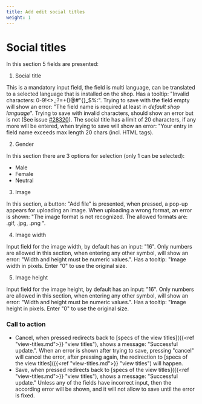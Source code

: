 ```yaml
---
title: Add edit social titles
weight: 1
---
```


# Social titles

In this section 5 fields are presented:

1) Social title

This is a mandatory input field, the field is multi language, can be translated to a selected language that is installed on the shop. Has a tooltip: "Invalid characters: 0-9!<>,;?=+()@#"{}_$%:". Trying to save with the field empty will show an error: "The field name is required at least in *default shop language*".
Trying to save with invalid characters, should show an error but is not (See issue [#28320](https://github.com/PrestaShop/PrestaShop/issues/28320)).
The social title has a limit of 20 characters, if any more will be entered, when trying to save will show an error: "Your entry in field name exceeds max length 20 chars (incl. HTML tags). 

2) Gender

In this section there are 3 options for selection (only 1 can be selected):

 - Male
 - Female
 - Neutral

3) Image

In this section, a button: "Add file" is presented, when pressed, a pop-up appears for uploading an image. When uploading a wrong format, an error is shown: "The image format is not recognized. The allowed formats are: .gif, .jpg, .png ".

4) Image width

Input field for the image width, by default has an input: "16". Only numbers are allowed in this section, when entering any other symbol, will show an error: "Width and height must be numeric values.".
Has a tooltip: "Image width in pixels. Enter "0" to use the original size.

5) Image height 

Input field for the image height, by default has an input: "16". Only numbers are allowed in this section, when entering any other symbol, will show an error: "Width and height must be numeric values.".
Has a tooltip: "Image height in pixels. Enter "0" to use the original size.

### Call to action

 - Cancel, when pressed redirects back to [specs of the view titles]({{<ref "view-titles.md">}} "view titles"), shows a message: "Successful update.". When an error is shown after trying to save, pressing "cancel" will cancel the error, after pressing again, the redirection to [specs of the view titles]({{<ref "view-titles.md">}} "view titles") will happen.
 - Save, when pressed redirects back to [specs of the view titles]({{<ref "view-titles.md">}} "view titles"), shows a message: "Successful update." Unless any of the fields have incorrect input, then the according error will be shown, and it will not allow to save until the error is fixed.
